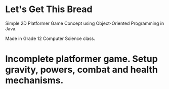 # Let's Get This Bread
Simple 2D Platformer Game Concept using Object-Oriented Programming in Java.

Made in Grade 12 Computer Science class.

# Incomplete platformer game. Setup gravity, powers, combat and health mechanisms.
